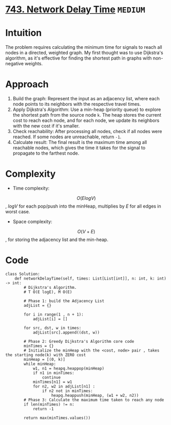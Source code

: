 # [743. Network Delay Time](https://leetcode.com/problems/network-delay-time/description/) `MEDIUM`
# Intuition
<!-- Describe your first thoughts on how to solve this problem. -->
The problem requires calculating the minimum time for signals to reach all nodes in a directed, weighted graph. My first thought was to use Dijkstra's algorithm, as it's effective for finding the shortest path in graphs with non-negative weights.

# Approach
<!-- Describe your approach to solving the problem. -->
1. Build the graph: Represent the input as an adjacency list, where each node points to its neighbors with the respective travel times.
2. Apply Dijkstra's Algorithm: Use a min-heap (priority queue) to explore the shortest path from the source node `k`. The heap stores the current cost to reach each node, and for each node, we update its neighbors with the new cost if it's smaller.
3. Check reachability: After processing all nodes, check if all nodes were reached. If some nodes are unreachable, return `-1`.
4. Calculate result: The final result is the maximum time among all reachable nodes, which gives the time it takes for the signal to propagate to the farthest node.
# Complexity
- Time complexity:
<!-- Add your time complexity here, e.g. $$O(n)$$ -->
$$O(E logV)$$, _logV_ for each pop/push into the minHeap, multiplies by _E_ for all edges in worst case.
- Space complexity:
<!-- Add your space complexity here, e.g. $$O(n)$$ -->
$$O(V+E)$$, for storing the adjacency list and the min-heap.
# Code
```python3 []
class Solution:
    def networkDelayTime(self, times: List[List[int]], n: int, k: int) -> int:
        # Dijkstra's Algorithm.
        # T O(E logE), M O(E)

        # Phase 1: build the Adjacency List
        adjList = {}
        
        for i in range(1 , n + 1):
            adjList[i] = []

        for src, dst, w in times:
            adjList[src].append((dst, w))
    
        # Phase 2: Greedy Dijkstra's Algorithm core code
        minTimes = {}
        # Initialize the minHeap with the <cost, node> pair , takes the starting node(k) with ZERO cost
        minHeap = [(0, k)]
        while minHeap:
            w1, n1 = heapq.heappop(minHeap)
            if n1 in minTimes:
                continue
            minTimes[n1] = w1
            for n2, w2 in adjList[n1] :
                if n2 not in minTimes:
                    heapq.heappush(minHeap, (w1 + w2, n2))
        # Phase 3: Calculate the maximum time taken to reach any node
        if len(minTimes) != n:
            return -1
        
        return max(minTimes.values())
           
```
